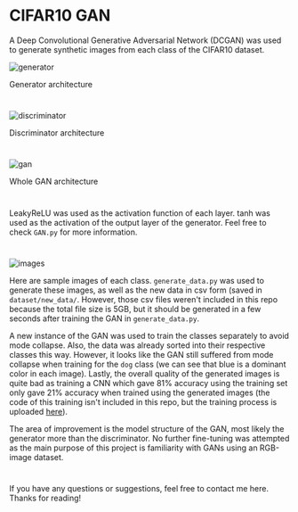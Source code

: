 # CIFAR10 GAN

A Deep Convolutional Generative Adversarial Network (DCGAN) was used to generate synthetic images from each class of the CIFAR10 dataset.

![generator](https://user-images.githubusercontent.com/60960803/127735392-32fc4bc8-bab8-4a73-b6f4-96c4c3dce49d.png)

Generator architecture
#
![discriminator](https://user-images.githubusercontent.com/60960803/127735394-4b258f0e-7990-4fae-9978-b8d83e098068.png)

Discriminator architecture
#
![gan](https://user-images.githubusercontent.com/60960803/127735395-cd39e5b9-e3ed-485c-873e-92cadcd4fb5b.png)

Whole GAN architecture
#
LeakyReLU was used as the activation function of each layer. tanh was used as the activation of the output layer of the generator. Feel free to check `GAN.py` for more information.
#
![images](https://user-images.githubusercontent.com/60960803/127735191-e8ea1ee8-e49e-4d3a-93a8-0a3971693026.png)

Here are sample images of each class. `generate_data.py` was used to generate these images, as well as the new data in csv form (saved in `dataset/new_data/`. 
However, those csv files weren't included in this repo because the total file size is 5GB, but it should be generated in a few seconds after training the GAN in `generate_data.py`. 

A new instance of the GAN was used to train the classes separately to avoid mode collapse. Also, the data was already sorted into their respective classes this way. 
However, it looks like the GAN still suffered from mode collapse when training for the `dog` class (we can see that blue is a dominant color in each image). 
Lastly, the overall quality of the generated images is quite bad as training a CNN which gave 81% accuracy using the training set only gave 21% accuracy when trained using the generated images 
(the code of this training isn't included in this repo, but the training process is uploaded [here](https://github.com/kevinesg/kaggle_competitions/tree/main/CIFAR10)).

The area of improvement is the model structure of the GAN, most likely the generator more than the discriminator. 
No further fine-tuning was attempted as the main purpose of this project is familiarity with GANs using an RGB-image dataset.
#
If you have any questions or suggestions, feel free to contact me here. Thanks for reading!
